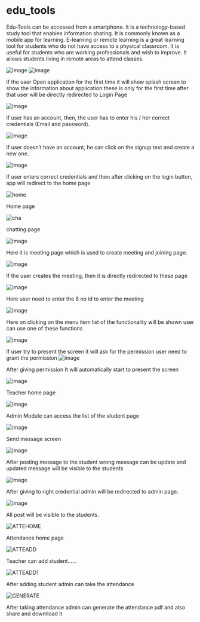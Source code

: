 # edu_tools

Edu-Tools can be accessed from a smartphone. It is a technology-based study tool that enables information sharing. It is commonly known as a mobile app for learning. E-learning or remote learning is a great learning tool for students who do not have access to a physical classroom. It is useful for students who are working professionals and wish to improve. It allows students living in remote areas to attend classes.

![image](https://user-images.githubusercontent.com/59969732/205825032-e0ef0d15-d144-4235-b709-3e418fae8b9c.png)
![image](https://user-images.githubusercontent.com/59969732/205825071-cf9d1333-f2d8-4254-9395-ac3e9d0bcb04.png)

If the user Open application for the first time it will show splash screen to show the information about application these is only for the first time after that user will be directly redirected to Login Page

![image](https://user-images.githubusercontent.com/59969732/205825094-57960cf8-54f8-4d74-9a03-e2e497bb88ed.png)

If user has an account, then, the user has to enter his / her correct credentials (Email and password).

![image](https://user-images.githubusercontent.com/59969732/205825108-49f30066-82bc-4f71-ab5e-32c23d7283d0.png)

If user doesn’t have an account, he can click on the signup text and create a new one.

![image](https://user-images.githubusercontent.com/59969732/205825144-08282a4b-30bf-4d12-963e-115f97d4c346.png)


If user enters correct credentials and then after clicking on the login button, app will redirect to the home page     


![home](https://user-images.githubusercontent.com/59969732/205825857-b6376a60-cc93-47b3-bb9b-a4fdaef0c01f.jpg)

Home page

![cha](https://user-images.githubusercontent.com/59969732/205825935-3666187d-6488-4a47-96b3-7fb4c8ee33ea.jpg)

chatting page

![image](https://user-images.githubusercontent.com/59969732/205825971-8ebc1600-f5c2-4bcd-94d1-0afdd8b5ec82.png)

Here it is meeting page which is used to create meeting and joining page.


![image](https://user-images.githubusercontent.com/59969732/205826014-5c47e638-ca35-4735-934d-8e924c2d2b2b.png)

If the user creates the meeting, then it is directly redirected to these page 

![image](https://user-images.githubusercontent.com/59969732/205826034-16d17d97-d128-433c-909e-940c7e94583e.png)

Here user need to enter the 8 no id to enter the meeting


![image](https://user-images.githubusercontent.com/59969732/205826075-f6a2056a-efcb-48c7-8dd3-cded9835c986.png)

Here on clicking on the menu item list of the functionality will be shown user can use one of these functions 

![image](https://user-images.githubusercontent.com/59969732/205826111-d912d0be-1ae6-4ef8-bb7c-1c1125903945.png)

If user try to present the screen it will ask for the permission user need to grant the permission 
![image](https://user-images.githubusercontent.com/59969732/205826154-c70e1c18-3143-40d4-87b6-cb56ea948b02.png)

After giving permission It will automatically start to present the screen


![image](https://user-images.githubusercontent.com/59969732/205826182-20487691-35ab-40a3-bddb-a2a25780f193.png)

Teacher home page

![image](https://user-images.githubusercontent.com/59969732/205826206-f84bfa20-c7c4-42cb-bcd6-3868d7f74125.png)

Admin Module can access the list of the student page

![image](https://user-images.githubusercontent.com/59969732/205826230-cbbf28f0-1610-48a7-a357-f6c80a3221d4.png)

Send message screen
 
![image](https://user-images.githubusercontent.com/59969732/205826266-7ad18177-f152-4d07-a208-4a00c8cf063f.png)

After posting message to the student wrong message can be update and updated message will be visible to the students

![image](https://user-images.githubusercontent.com/59969732/205826279-694adb6d-168c-412c-9dfc-b0f164324112.png)

After giving to right credential admin will be redirected to admin page.

![image](https://user-images.githubusercontent.com/59969732/205826311-9bf6c894-4190-471c-bf9d-af65382956fd.png)

All post will be visible to the students.

![ATTEHOME](https://user-images.githubusercontent.com/59969732/205826408-1e78c8b1-350b-43df-bdd3-3b90e0f83358.jpg)

Attendance home page

![ATTEADD](https://user-images.githubusercontent.com/59969732/205826444-ca48e429-f4c9-4bcc-a0fa-32601420cb14.jpg)

Teacher can add student......

![ATTEADD1](https://user-images.githubusercontent.com/59969732/205826475-8c0abde1-4e86-49c1-a50d-92ed260cfd87.jpg)

After adding student admin can take the attendance

![GENERATE](https://user-images.githubusercontent.com/59969732/205826489-99cf784c-2f6c-4400-8640-a11190d7b768.jpg)

After taking attendance admin can generate the attendance pdf and also share and dowmload it
